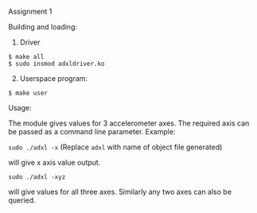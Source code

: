 Assignment 1

Building and loading:

1. Driver
```
$ make all
$ sudo insmod adxldriver.ko
```
2. Userspace program:
```
$ make user
```

Usage:

The module gives values for 3 accelerometer axes. The required axis can be passed as a command line parameter.
Example:

`sudo ./adxl -x` (Replace `adxl` with name of object file generated)

will give x axis value output.

`sudo ./adxl -xyz`

will give values for all three axes.
Similarly any two axes can also be queried.
